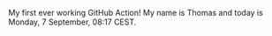 My first ever working GitHub Action!
My name is Thomas and today is Monday, 7 September, 08:17 CEST. 
